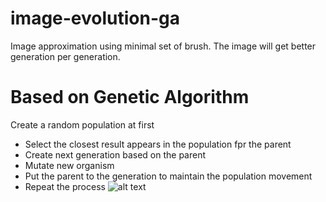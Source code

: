 # image-evolution-ga
Image approximation using minimal set of brush. The image will get better generation per generation.
# Based on Genetic Algorithm
Create a random population at first
* Select the closest result appears in the population fpr the parent
* Create next generation based on the parent
* Mutate new organism
* Put the parent to the generation to maintain the population movement
* Repeat the process
![alt text](http://url/to/img.png)
